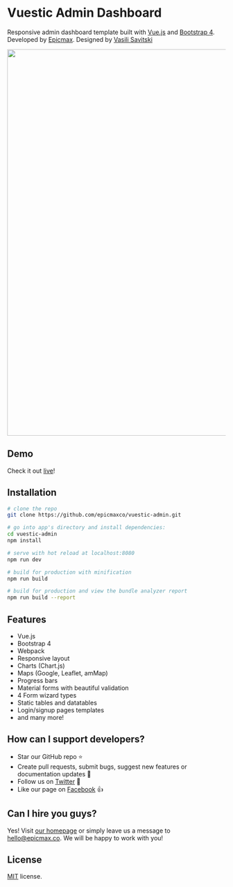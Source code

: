 # Vuestic Admin Dashboard

Responsive admin dashboard template built with [Vue.js](https://vuejs.org) and [Bootstrap 4](https://v4-alpha.getbootstrap.com). Developed by [Epicmax](http://epicmax.co). Designed by [Vasili Savitski](https://github.com/xx13/)

<p align="center"> 
  <a href="http://www.epicmax.co/vuestic" target="_blank">
    <img src="http://i.imgur.com/pMuJVVc.png" align="center" width="888px"/>
  </a> 
</p>

## Demo
Check it out [live](http://vuestic.epicmax.co)!

## Installation

``` bash
# clone the repo 
git clone https://github.com/epicmaxco/vuestic-admin.git

# go into app's directory and install dependencies:
cd vuestic-admin
npm install

# serve with hot reload at localhost:8080
npm run dev

# build for production with minification
npm run build

# build for production and view the bundle analyzer report
npm run build --report
```

## Features
* Vue.js
* Bootstrap 4
* Webpack
* Responsive layout
* Charts (Chart.js)
* Maps (Google, Leaflet, amMap)
* Progress bars
* Material forms with beautiful validation
* 4 Form wizard types
* Static tables and datatables
* Login/signup pages templates
* and many more!

## How can I support developers?
- Star our GitHub repo :star:
- Create pull requests, submit bugs, suggest new features or documentation updates :wrench:
- Follow us on [Twitter](https://twitter.com/epicmaxco) :feet:
- Like our page on [Facebook](https://www.facebook.com/epicmaxco) :thumbsup:

## Can I hire you guys?
Yes!  Visit [our homepage](http://epicmax.co/) or simply leave us a message to [hello@epicmax.co](mailto:hello@epicmax.co). We will be happy to work with you!

## License
[MIT](https://github.com/epicmaxco/vuestic-admin/blob/master/LICENSE) license.
